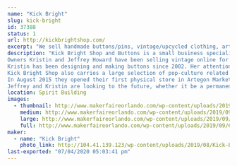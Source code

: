 ```yaml
---
name: "Kick Bright"
slug: kick-bright
id: 37388
status: 1
url: http://kickbrightshop.com/
excerpt: "We sell handmade buttons/pins, vintage/upcycled clothing, artwork and more"
description: "Kick Bright Shop and Buttons is a small business specializing in vintage clothing for men, women and children from the 1950s through the 1990s and well as manufacturing bulk order buttons.
Owners Kristin and Jeffrey Howard have been selling vintage online for several years on eBay and Etsy with occasional vending on weekend events across Florida. The two bring their unique style and outlook that vintage should be affordable, worn and loved.
Kristin has been designing and making buttons since 2002. Her attention to quality and speed is why customers return for her expertise. If you own a band or event button it just may have passed through Kristin’s hands.
Kick Bright Shop also carries a large selection of pop-culture related items like collectible toys, glasses, records and record players. Anything cool we probably have it!
In August 2015 they opened their first physical store in Artegon Marketplace in Orlando, Florida (pictured above). In less than a year the store was successful enough to double in size. In January 2017 Artegon abruptly closed despite the success of the individually owned small businesses operating there leaving Kick Bright without a permanent home.
Jeffrey and Kristin are looking to the future, whether it be a permanent new location or traveling pop-ups. Stay tuned right here, it’s always an adventure."
location: Spirit Building
images:
  - thumbnail: http://www.makerfaireorlando.com/wp-content/uploads/2019/09/62142319_2233194093402247_3642318187552309248_n.jpg
    medium: http://www.makerfaireorlando.com/wp-content/uploads/2019/09/62142319_2233194093402247_3642318187552309248_n.jpg
    large: http://www.makerfaireorlando.com/wp-content/uploads/2019/09/62142319_2233194093402247_3642318187552309248_n.jpg
    full: http://www.makerfaireorlando.com/wp-content/uploads/2019/09/62142319_2233194093402247_3642318187552309248_n.jpg
maker:
  - name: "Kick Bright"
    photo_link: http://104.41.139.123/wp-content/uploads/2019/08/Kick-Bright-Logo-copy.jpg
last-exported: "07/04/2020 05:03:41 pm"
---
```


